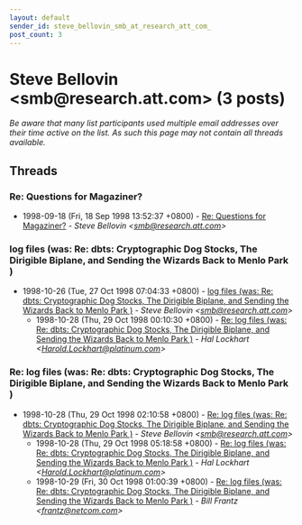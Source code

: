 ```yaml
---
layout: default
sender_id: steve_bellovin_smb_at_research_att_com_
post_count: 3
---
```


# Steve Bellovin <smb<span>@</span>research.att.com> (3 posts)

_Be aware that many list participants used multiple email addresses over their time active on the list. As such this page may not contain all threads available._

## Threads

### Re: Questions for Magaziner?
+ 1998-09-18 (Fri, 18 Sep 1998 13:52:37 +0800) - [Re: Questions for Magaziner?](/archive/1998/09/04dd29ac919d0b7eeccd469dcd60cbd0bc8fac026fff8beec677452a85d65928) - _Steve Bellovin \<smb@research.att.com\>_

### log files (was: Re: dbts: Cryptographic Dog Stocks, The Dirigible Biplane, and Sending the Wizards Back to Menlo Park )
+ 1998-10-26 (Tue, 27 Oct 1998 07:04:33 +0800) - [log files (was: Re: dbts: Cryptographic Dog Stocks, The Dirigible Biplane, and Sending the Wizards Back to Menlo Park )](/archive/1998/10/c3c5fb0f03b25a23a6a1ef77f229bbe8127c650318be28733c4684bdbaaba351) - _Steve Bellovin \<smb@research.att.com\>_
  + 1998-10-28 (Thu, 29 Oct 1998 00:10:30 +0800) - [Re: log files (was: Re: dbts: Cryptographic Dog Stocks, The Dirigible Biplane, and Sending the Wizards Back to Menlo Park )](/archive/1998/10/49c1d9e55daff1811509ed82f2ae5ffc75d0618e5e1636a6c40ac92148e8196f) - _Hal Lockhart \<Harold.Lockhart@platinum.com\>_

### Re: log files (was: Re: dbts: Cryptographic Dog Stocks, The Dirigible Biplane, and Sending the Wizards Back to Menlo Park )
+ 1998-10-28 (Thu, 29 Oct 1998 02:10:58 +0800) - [Re: log files (was: Re: dbts: Cryptographic Dog Stocks, The Dirigible Biplane, and Sending the Wizards Back to Menlo Park )](/archive/1998/10/46407b945e9c17a47b48b071314cb104922e78db63a7a11d89101af5c7a9b6b0) - _Steve Bellovin \<smb@research.att.com\>_
  + 1998-10-28 (Thu, 29 Oct 1998 05:18:58 +0800) - [Re: log files (was: Re: dbts: Cryptographic Dog Stocks, The Dirigible Biplane, and Sending the Wizards Back to Menlo Park )](/archive/1998/10/aa8a1c488dd5b913caf7ab9fb2a931d8d6b98812684ddefb4151fec95bbddc9a) - _Hal Lockhart \<Harold.Lockhart@platinum.com\>_
  + 1998-10-29 (Fri, 30 Oct 1998 01:00:39 +0800) - [Re: log files (was: Re: dbts: Cryptographic Dog Stocks, The  Dirigible Biplane, and Sending the Wizards Back to Menlo Park )](/archive/1998/10/055eb3f142fb3c3c387d01d5409441c580a73513012665b6af2030f45fa72b9e) - _Bill Frantz \<frantz@netcom.com\>_

